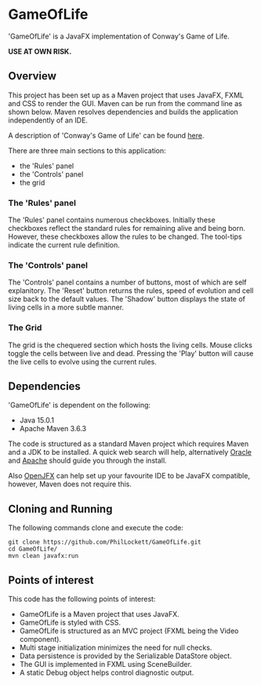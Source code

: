 # GameOfLife
'GameOfLife' is a JavaFX implementation of Conway's Game of Life.

**USE AT OWN RISK.**

## Overview
This project has been set up as a Maven project that uses JavaFX, FXML and 
CSS to render the GUI.
Maven can be run from the command line as shown below.
Maven resolves dependencies and builds the application independently of an IDE.

A description of 'Conway's Game of Life' can be found 
[here](https://en.wikipedia.org/wiki/Conway%27s_Game_of_Life).

There are three main sections to this application:
 * the 'Rules' panel
 * the 'Controls' panel
 * the grid

### The 'Rules' panel
The 'Rules' panel contains numerous checkboxes.
Initially these checkboxes reflect the standard rules for remaining alive and
being born.
However, these checkboxes allow the rules to be changed.
The tool-tips indicate the current rule definition.

### The 'Controls' panel
The 'Controls' panel contains a number of buttons, most of which are self 
explanitory.
The 'Reset' button returns the rules, speed of evolution and cell size back to 
the default values.
The 'Shadow' button displays the state of living cells in a more subtle manner.

### The Grid
The grid is the chequered section which hosts the living cells.
Mouse clicks toggle the cells between live and dead.
Pressing the 'Play' button will cause the live cells to evolve using the 
current rules.

## Dependencies
'GameOfLife' is dependent on the following:

  * Java 15.0.1
  * Apache Maven 3.6.3

The code is structured as a standard Maven project which requires Maven and a 
JDK to be installed. A quick web search will help, alternatively
[Oracle](https://www.java.com/en/download/) and 
[Apache](https://maven.apache.org/install.html) should guide you through the
install.

Also [OpenJFX](https://openjfx.io/openjfx-docs/) can help set up your 
favourite IDE to be JavaFX compatible, however, Maven does not require this.

## Cloning and Running
The following commands clone and execute the code:

	git clone https://github.com/PhilLockett/GameOfLife.git
	cd GameOfLife/
	mvn clean javafx:run

## Points of interest
This code has the following points of interest:

  * GameOfLife is a Maven project that uses JavaFX.
  * GameOfLife is styled with CSS.
  * GameOfLife is structured as an MVC project (FXML being the Video component).
  * Multi stage initialization minimizes the need for null checks. 
  * Data persistence is provided by the Serializable DataStore object.
  * The GUI is implemented in FXML using SceneBuilder.
  * A static Debug object helps control diagnostic output.
